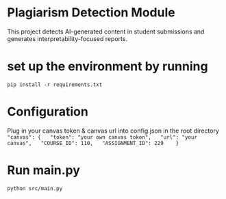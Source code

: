 # Plagiarism Detection Module

This project detects AI-generated content in student submissions and generates interpretability-focused reports.

# set up the environment by running

`pip install -r requirements.txt`

# Configuration

Plug in your canvas token & canvas url into config.json in the root directory
`  
    "canvas": {  
        "token": "your own canvas token",  
        "url": "your canvas",  
        "COURSE_ID": 110,  
        "ASSIGNMENT_ID": 229   
    }  
`

# Run main.py

`python src/main.py`
